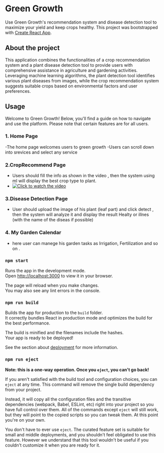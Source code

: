 # Green Growth
Use Green Growth's recommendation system and disease detection tool
           to maximize your yield and keep crops healthy.
This project was bootstrapped with [Create React App](https://github.com/facebook/create-react-app).

## About the project
This application combines the functionalities of a crop recommendation system and a plant disease detection tool to provide users with comprehensive assistance in agriculture and gardening activities. Leveraging machine learning algorithms, the plant detection tool identifies various plant diseases from images, while the crop recommendation system suggests suitable crops based on environmental factors and user preferences.

## Usage
Welcome to Green Growth! Below, you'll find a guide on how to navigate and use the platform. Please note that certain features are for all users. 
### 1. Home Page
-The home page welcomes users to green growth
-Users can scroll down into srevices and select any service
### 2.CropRecommend Page 
- Users should fill the info as shown in the video , then the system using ml will display the best crop type to plant.
- [![Click to watch the video](https://img.youtube.com/vi/Mbx-DivWiMo/0.jpg)](https://youtu.be/Mbx-DivWiMo)

### 3.Disease Detection Page
- User should upload the image of his plant (leaf part) and click detect , then the system will analyze it and display the result Healty or illnes (with the name of the diseas if possible)
### 4. My Garden Calendar
- here user can manege his garden tasks as Irrigation, Fertilization and so on .
  
### `npm start`

Runs the app in the development mode.\
Open [http://localhost:3000](http://localhost:3000) to view it in your browser.

The page will reload when you make changes.\
You may also see any lint errors in the console.

### `npm run build`

Builds the app for production to the `build` folder.\
It correctly bundles React in production mode and optimizes the build for the best performance.

The build is minified and the filenames include the hashes.\
Your app is ready to be deployed!

See the section about [deployment](https://facebook.github.io/create-react-app/docs/deployment) for more information.

### `npm run eject`

**Note: this is a one-way operation. Once you `eject`, you can't go back!**

If you aren't satisfied with the build tool and configuration choices, you can `eject` at any time. This command will remove the single build dependency from your project.

Instead, it will copy all the configuration files and the transitive dependencies (webpack, Babel, ESLint, etc) right into your project so you have full control over them. All of the commands except `eject` will still work, but they will point to the copied scripts so you can tweak them. At this point you're on your own.

You don't have to ever use `eject`. The curated feature set is suitable for small and middle deployments, and you shouldn't feel obligated to use this feature. However we understand that this tool wouldn't be useful if you couldn't customize it when you are ready for it.
